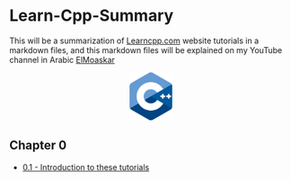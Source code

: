 # Learn-Cpp-Summary
This will be a summarization of [Learncpp.com](https://www.learncpp.com/) website tutorials in a markdown files, and this markdown files will be explained on my YouTube channel in Arabic [ElMoaskar](https://www.youtube.com/@elmoaskar)

<p align="center" width="100%">
    <img width="15%" src="./cpp.png">
</p>

## Chapter 0
- [0.1 - Introduction to these tutorials](./Chapter%200/0.1%20—%20Introduction%20to%20these%20tutorials.md)